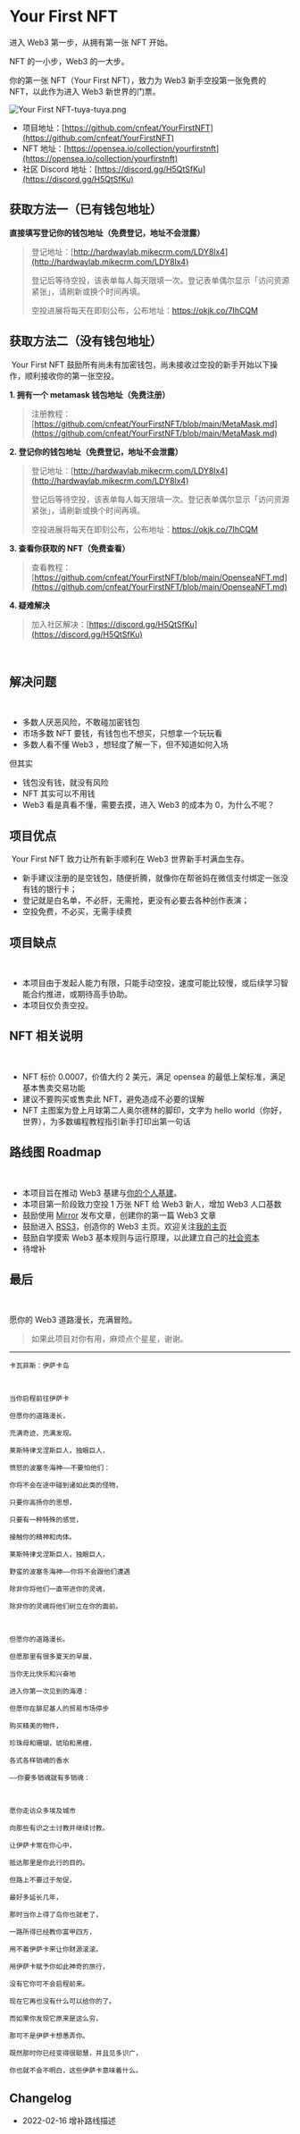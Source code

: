 # Your First NFT


进入 Web3 第一步，从拥有第一张 NFT 开始。
​

NFT 的一小步，Web3  的一大步。
​

你的第一张 NFT（Your First NFT），致力为 Web3 新手空投第一张免费的 NFT，以此作为进入 Web3 新世界的门票。
​

![Your First NFT-tuya-tuya.png](https://s2.loli.net/2022/02/15/ODfyE3PHt4WQA7U.png)
[
](http://hardwaylab.mikecrm.com/LDY8lx4)

- 项目地址：[https://github.com/cnfeat/YourFirstNFT](https://github.com/cnfeat/YourFirstNFT)
- NFT 地址：[https://opensea.io/collection/yourfirstnft](https://opensea.io/collection/yourfirstnft)
- 社区 Discord 地址：[https://discord.gg/H5QtSfKu](https://discord.gg/H5QtSfKu)



## 获取方法一（已有钱包地址）


**直接填写登记你的钱包地址（免费登记，地址不会泄露）**
​

> 登记地址：[http://hardwaylab.mikecrm.com/LDY8lx4](http://hardwaylab.mikecrm.com/LDY8lx4)
> 
> 登记后等待空投，该表单每人每天限填一次。登记表单偶尔显示「访问资源紧张」，请刷新或换个时间再填。
> 
> 空投进展将每天在即刻公布，公布地址：https://okjk.co/7IhCQM



## 获取方法二（没有钱包地址）
​
Your First NFT 鼓励所有尚未有加密钱包，尚未接收过空投的新手开始以下操作，顺利接收你的第一张空投。
​

**1. 拥有一个 metamask 钱包地址（免费注册）**
> 注册教程：[https://github.com/cnfeat/YourFirstNFT/blob/main/MetaMask.md](https://github.com/cnfeat/YourFirstNFT/blob/main/MetaMask.md)

**2. 登记你的钱包地址（免费登记，地址不会泄露）**
> 登记地址：[http://hardwaylab.mikecrm.com/LDY8lx4](http://hardwaylab.mikecrm.com/LDY8lx4)
> 
> 登记后等待空投，该表单每人每天限填一次。登记表单偶尔显示「访问资源紧张」，请刷新或换个时间再填。
> 
> 空投进展将每天在即刻公布，公布地址：https://okjk.co/7IhCQM

**3. 查看你获取的 NFT（免费查看）**
> 查看教程：[https://github.com/cnfeat/YourFirstNFT/blob/main/OpenseaNFT.md](https://github.com/cnfeat/YourFirstNFT/blob/main/OpenseaNFT.md)

**4. 疑难解决**
> 加入社区解决：[https://discord.gg/H5QtSfKu](https://discord.gg/H5QtSfKu)

​

## 解决问题
​
- 多数人厌恶风险，不敢碰加密钱包
- 市场多数 NFT 要钱，有钱包也不想买，只想拿一个玩玩看
- 多数人看不懂 Web3 ，想轻度了解一下，但不知道如何入场

但其实

- 钱包没有钱，就没有风险
- NFT 其实可以不用钱
- Web3 看是真看不懂，需要去摸，进入 Web3 的成本为 0，为什么不呢？

## 项目优点
​
Your First NFT 致力让所有新手顺利在 Web3 世界新手村满血生存。
​
- 新手建议注册的是空钱包，随便折腾，就像你在帮爸妈在微信支付绑定一张没有钱的银行卡；
- 登记就是白名单，不必肝，无需抢，更没有必要去各种创作表演；
- 空投免费，不必买，无需手续费


## 项目缺点
​
- 本项目由于发起人能力有限，只能手动空投，速度可能比较慢，或后续学习智能合约推进，或期待高手协助。
- 本项目仅负责空投。
​

## NFT 相关说明
​
- NFT 标价 0.0007，价值大约 2 美元，满足 opensea 的最低上架标准，满足基本售卖交易功能
- 建议不要购买或售卖此 NFT，避免造成不必要的误解
- NFT 主图案为登上月球第二人奥尔德林的脚印，文字为 hello world（你好，世界），为多数编程教程指引新手打印出第一句话
​

## 路线图 Roadmap 
​
- 本项目旨在推动 Web3 基建与[你的个人基建](http://newsletter.hardwaylab.com/issues/issue-721779)。
- 本项目第一阶段致力空投 1 万张 NFT 给 Web3 新人，增加 Web3 人口基数
- 鼓励使用 [Mirror](https://mirror.xyz/) 发布文章，创建你的第一篇 Web3 文章
- 鼓励进入 [RSS3](https://rss3.bio/)，创造你的 Web3 主页。欢迎关注[我的主页](https://cnfeat.eth.cheers.bio/ )
- 鼓励自学摸索 Web3 基本规则与运行原理，以此建立自己的[社会资本](https://mirror.xyz/cnfeat.eth/jqxRuAuxojnueiaA0_aJKO1JyEM5Ls4HSWs653R5ZM0)
- 待增补

## 最后
​

愿你的 Web3 道路漫长，充满冒险。


> 如果此项目对你有用，麻烦点个星星，谢谢。

-------


```
卡瓦菲斯：伊萨卡岛



当你启程前往伊萨卡

但愿你的道路漫长，

充满奇迹，充满发现。

莱斯特律戈涅斯巨人，独眼巨人，

愤怒的波塞冬海神——不要怕他们：

你将不会在途中碰到诸如此类的怪物，

只要你高扬你的思想，

只要有一种特殊的感觉，

接触你的精神和肉体。

莱斯特律戈涅斯巨人，独眼巨人，

野蛮的波塞冬海神——你将不会跟他们遭遇

除非你将他们一直带进你的灵魂，

除非你的灵魂将他们树立在你的面前。



但愿你的道路漫长。

但愿那里有很多夏天的早晨，

当你无比快乐和兴奋地

进入你第一次见到的海港：

但愿你在腓尼基人的贸易市场停步

购买精美的物件，

珍珠母和珊瑚，琥珀和黑檀，

各式各样销魂的香水

——你要多销魂就有多销魂：



愿你走访众多埃及城市

向那些有识之士讨教并继续讨教。

让伊萨卡常在你心中，

抵达那里是你此行的目的。

但路上不要过于匆促，

最好多延长几年，

那时当你上得了岛你也就老了，

一路所得已经教你富甲四方，

用不着伊萨卡来让你财源滚滚。

用伊萨卡赋予你如此神奇的旅行，

没有它你可不会启程前来。

现在它再也没有什么可以给你的了。

而如果你发现它原来是这么穷，

那可不是伊萨卡想愚弄你。

既然那时你已经变得很聪慧，并且见多识广，

你也就不会不明白，这些伊萨卡意味着什么。
```

## Changelog

- 2022-02-16 增补路线描述

